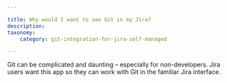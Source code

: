 ```yaml
---

title: Why would I want to see Git in my Jira?
description:
taxonomy:
    category: git-integration-for-jira-self-managed

---
```


Git can be complicated and daunting – especially for non-developers. Jira users want this app so they can work with Git in the familiar Jira interface.
